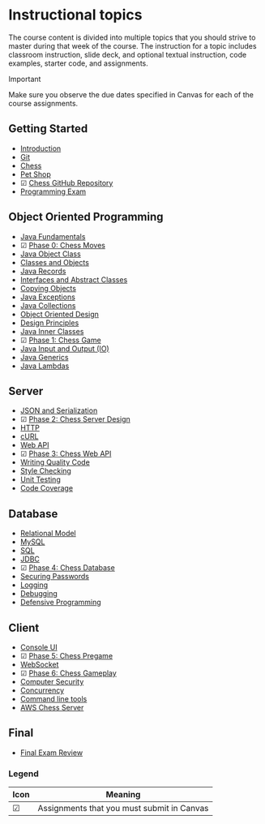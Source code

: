 # Instructional topics

The course content is divided into multiple topics that you should strive to master during that week of the course. The instruction for a topic includes classroom instruction, slide deck, and optional textual instruction, code examples, starter code, and assignments.

> [!IMPORTANT]
>
> Make sure you observe the due dates specified in Canvas for each of the course assignments.

## Getting Started

- [Introduction](introduction/introduction.md)
- [Git](git/git.md)
- [Chess](../chess/chess.md)
- [Pet Shop](../petshop/petshop.md)
- ☑ [Chess GitHub Repository](../chess/chess-github-repository/chess-github-repository.md)
- [Programming Exam](../instruction/programming-exam/programming-exam.md)

## Object Oriented Programming

- [Java Fundamentals](java-fundamentals/java-fundamentals.md)
- ☑ [Phase 0: Chess Moves](../chess/0-chess-moves/chess-moves.md)
- [Java Object Class](java-object-class/java-object-class.md)
- [Classes and Objects](classes-and-objects/classes-and-objects.md)
- [Java Records](records/records.md)
- [Interfaces and Abstract Classes](interfaces-abstract-classes/interfaces-and-abstract-classes.md)
- [Copying Objects](copying-objects/copying-objects.md)
- [Java Exceptions](exceptions/exceptions.md)
- [Java Collections](collections/collections.md)
- [Object Oriented Design](object-oriented-design/object-oriented-design.md)
- [Design Principles](design-principles/design-principles.md)
- [Java Inner Classes](inner-classes/inner-classes.md)
- ☑ [Phase 1: Chess Game](../chess/1-chess-game/chess-game.md)
- [Java Input and Output (IO)](io/io.md)
- [Java Generics](generics/generics.md)
- [Java Lambdas](lambdas/lambdas.md)

## Server

- [JSON and Serialization](json/json.md)
- ☑ [Phase 2: Chess Server Design](../chess/2-server-design/server-design.md)
- [HTTP](http/http.md)
- [cURL](curl/curl.md)
- [Web API](web-api/web-api.md)
- ☑ [Phase 3: Chess Web API](../chess/3-web-api/web-api.md)
- [Writing Quality Code](quality-code/quality-code.md)
- [Style Checking](style-checker/style-checker.md)
- [Unit Testing](unit-testing/unit-testing.md)
- [Code Coverage](code-coverage/code-coverage.md)

## Database

- [Relational Model](db-model/db-model.md)
- [MySQL](mysql/mysql.md)
- [SQL](db-sql/db-sql.md)
- [JDBC](db-jdbc/db-jdbc.md)
- ☑ [Phase 4: Chess Database](../chess/4-database/database.md)
- [Securing Passwords](securing-passwords/securing-passwords.md)
- [Logging](logging/logging.md)
- [Debugging](debugging/debugging.md)
- [Defensive Programming](defensive-programming/defensive-programming.md)

## Client

- [Console UI](console-ui/console-ui.md)
- ☑ [Phase 5: Chess Pregame](../chess/5-pregame/pregame.md)
- [WebSocket](websocket/websocket.md)
- ☑ [Phase 6: Chess Gameplay](../chess/6-gameplay/gameplay.md)
- [Computer Security](computer-security/computer-security.md)
- [Concurrency](concurrency/concurrency.md)
- [Command line tools](command-line-builds/command-line-builds.md)
- [AWS Chess Server](aws-chess-server/aws-chess-server.md)

## Final

- [Final Exam Review](final-exam-review/final-exam-review.md)

### Legend

| Icon | Meaning                                    |
| ---- | ------------------------------------------ |
| ☑    | Assignments that you must submit in Canvas |

